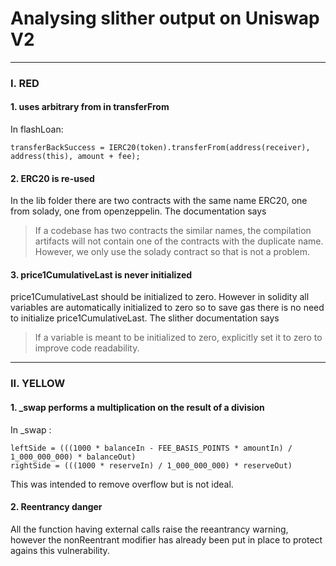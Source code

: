 # Analysing slither output on Uniswap V2

---

### I. RED

#### 1. uses arbitrary from in transferFrom

In flashLoan:

```solidity
transferBackSuccess = IERC20(token).transferFrom(address(receiver), address(this), amount + fee);
```

#### 2. ERC20 is re-used

In the lib folder there are two contracts with the same name ERC20, one from solady, one from openzeppelin. The documentation says

> If a codebase has two contracts the similar names, the compilation artifacts will not contain one of the contracts with the duplicate name.
> However, we only use the solady contract so that is not a problem.

#### 3. price1CumulativeLast is never initialized

price1CumulativeLast should be initialized to zero. However in solidity all variables are automatically initialized to zero so to save gas there is no need to initialize price1CumulativeLast. The slither documentation says

> If a variable is meant to be initialized to zero, explicitly set it to zero to improve code readability.

---

### II. YELLOW

#### 1. \_swap performs a multiplication on the result of a division

In \_swap :

```solidity
leftSide = (((1000 * balanceIn - FEE_BASIS_POINTS * amountIn) / 1_000_000_000) * balanceOut)
rightSide = (((1000 * reserveIn) / 1_000_000_000) * reserveOut)
```

This was intended to remove overflow but is not ideal.

#### 2. Reentrancy danger

All the function having external calls raise the reeantrancy warning, however the nonReentrant modifier has already been put in place to protect agains this vulnerability.
